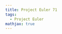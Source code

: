 ```yaml
---
title: Project Euler 71
tags:
  - Project Euler
mathjax: true
---
```

<escape><!-- more --></escape>

